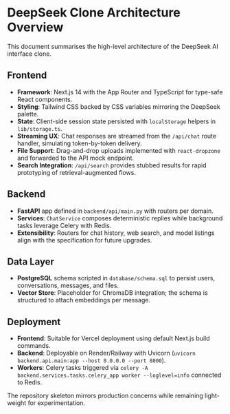 # DeepSeek Clone Architecture Overview

This document summarises the high-level architecture of the DeepSeek AI interface clone.

## Frontend
- **Framework**: Next.js 14 with the App Router and TypeScript for type-safe React components.
- **Styling**: Tailwind CSS backed by CSS variables mirroring the DeepSeek palette.
- **State**: Client-side session state persisted with `localStorage` helpers in `lib/storage.ts`.
- **Streaming UX**: Chat responses are streamed from the `/api/chat` route handler, simulating token-by-token delivery.
- **File Support**: Drag-and-drop uploads implemented with `react-dropzone` and forwarded to the API mock endpoint.
- **Search Integration**: `/api/search` provides stubbed results for rapid prototyping of retrieval-augmented flows.

## Backend
- **FastAPI** app defined in `backend/api/main.py` with routers per domain.
- **Services**: `ChatService` composes deterministic replies while background tasks leverage Celery with Redis.
- **Extensibility**: Routers for chat history, web search, and model listings align with the specification for future upgrades.

## Data Layer
- **PostgreSQL** schema scripted in `database/schema.sql` to persist users, conversations, messages, and files.
- **Vector Store**: Placeholder for ChromaDB integration; the schema is structured to attach embeddings per message.

## Deployment
- **Frontend**: Suitable for Vercel deployment using default Next.js build commands.
- **Backend**: Deployable on Render/Railway with Uvicorn (`uvicorn backend.api.main:app --host 0.0.0.0 --port 8000`).
- **Workers**: Celery tasks triggered via `celery -A backend.services.tasks.celery_app worker --loglevel=info` connected to Redis.

The repository skeleton mirrors production concerns while remaining light-weight for experimentation.
